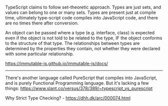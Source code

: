 
TypeScript claims to follow set-theoretic approach. Types are just sets, and values can belong to one or many sets.
Types are present just at compile time, ultimately type-script code compiles into JavaScript code, and there are no times there after conversion.

An object can be passed where a type (e.g. interface, class) is expected even if the object is not told to be related to the type, IF the object conforms to the structure of that type.
The relationships between types are determined by the properties they contain, not whether they were declared with some particular relationship.

https://immutable-js.github.io/immutable-js/docs/

<hr>
There's another language called PureScript that compiles into JavaScript, and is purely Functional Programming language. But it's lacking a few things: 
<a href="https://www.slant.co/versus/378/389/~typescript_vs_purescript">https://www.slant.co/versus/378/389/~typescript_vs_purescript</a> 

Why Strict Type Checking? - https://dhh.dk/arc/000074.html
